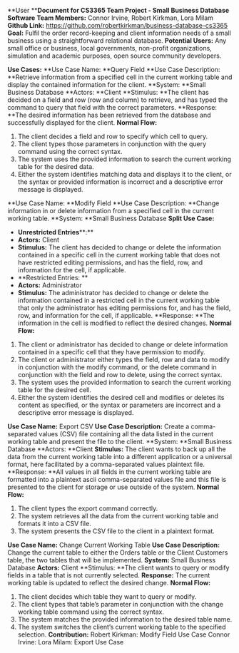 **User ****Document for CS3365 Team Project - Small Business Database Software**
**Team Members:** Connor Irvine, Robert Kirkman, Lora Milam
**Github Link:** https://github.com/robertkirkman/business-database-cs3365
**Goal:** Fulfil the order record-keeping and client information needs of a small business using a straightforward relational database.
**Potential ****Users****:** Any small office or business, local governments, non-profit organizations, simulation and academic purposes, open source community developers.

**Use Cases:**
**Use Case Name: **Query Field
**Use Case Description: **Retrieve information from a specified cell in the current working table and display the contained information for the client. 
**System: **Small Business Database
**Actors: **Client
**Stimulus: **The client has decided on a field and row (row and column) to retrieve, and has typed the command to query that field with the correct parameters. 
**Response: **The desired information has been retrieved from the database and successfully displayed for the client. 
**Normal Flow:**
1. The client decides a field and row to specify which cell to query.
2. The client types those parameters in conjunction with the query command using the correct syntax. 
3. The system uses the provided information to search the current working table for the desired data.
4. Either the system identifies matching data and displays it to the client, or the syntax or provided information is incorrect and a descriptive error message is displayed.

**Use Case Name: **Modify Field
**Use Case Description: **Change information in or delete information from a specified cell in the current working table.
**System: **Small Business Database
**Split Use Case:**
* **Unrestricted Entries****:**
 * **Actors:** Client
 * **Stimulus:** The client has decided to change or delete the information contained in a specific cell in the current working table that does not have restricted editing permissions, and has the field, row, and information for the cell, if applicable. 
* **Restricted Entries: **
 * **Actors:** Administrator
 * **Stimulus:** The administrator has decided to change or delete the information contained in a restricted cell in the current working table that only the administrator has editing permissions for, and has the field, row, and information for the cell, if applicable. 
**Response: **The information in the cell is modified to reflect the desired changes.
**Normal Flow:**
1. The client or administrator has decided to change or delete information contained in a specific cell that they have permission to modify.
2. The client or administrator either types the field, row and data to modify in conjunction with the modify command, or the delete command in conjunction with the field and row to delete, using the correct syntax.
3. The system uses the provided information to search the current working table for the desired cell.
4. Either the system identifies the desired cell and modifies or deletes its content as specified, or the syntax or parameters are incorrect and a descriptive error message is displayed.

**Use Case Name:** Export CSV
**Use Case Description:** Create a comma-separated values (CSV) file containing all the data listed in the current working table and present the file to the client.
**System: **Small Business Database
**Actors: **Client
**Stimulus:** The client wants to back up all the data from the current working table into a different application or a universal format, here facilitated by a comma-separated values plaintext file.
**Response: **All values in all fields in the current working table are formatted into a plaintext ascii comma-separated values file and this file is presented to the client for storage or use outside of the system.
**Normal Flow:**
1. The client types the export command correctly.
2. The system retrieves all the data from the current working table and formats it into a CSV file.
3. The system presents the CSV file to the client in a plaintext format.

**Use Case Name:** Change Current Working Table
**Use Case Description:** Change the current table to either the Orders table or the Client Customers table, the two tables that will be implemented.
**System:** Small Business Database
**Actors:** Client
**Stimulus: **The client wants to query or modify fields in a table that is not currently selected.
**Response:** The current working table is updated to reflect the desired change.
**Normal Flow:**
1. The client decides which table they want to query or modify.
2. The client types that table’s parameter in conjunction with the change working table command using the correct syntax.
3. The system matches the provided information to the desired table name.
4. The system switches the client’s current working table to the specified selection.
**Contribution:**
Robert Kirkman: Modify Field Use Case
Connor Irvine: 
Lora Milam: Export Use Case
